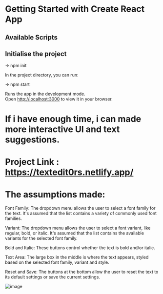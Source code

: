 # Getting Started with Create React App

## Available Scripts

## Initialise the project

-> npm init

In the project directory, you can run:

-> npm start

Runs the app in the development mode.\
Open [http://localhost:3000](http://localhost:3000) to view it in your browser.

# If i have enough time, i can made more interactive UI and text suggestions.

# Project Link : https://textedit0rs.netlify.app/

# The assumptions made:

Font Family: The dropdown menu allows the user to select a font family for the text. It's assumed that the list contains a variety of commonly used font families.

Variant: The dropdown menu allows the user to select a font variant, like regular, bold, or italic. It's assumed that the list contains the available variants for the selected font family.

Bold and Italic: These buttons control whether the text is bold and/or italic.

Text Area: The large box in the middle is where the text appears, styled based on the selected font family, variant and style.

Reset and Save: The buttons at the bottom allow the user to reset the text to its default settings or save the current settings.

![image](https://github.com/Sachin191101/Text-Editor/assets/115578203/2bd4012f-b359-4c8a-8af4-fdb4704d222e)

